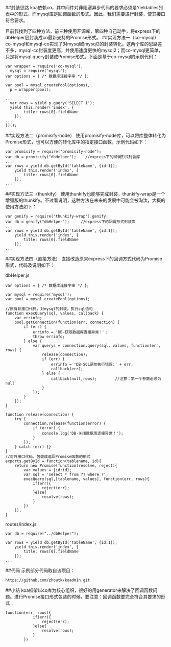##封装思路
koa依赖co，其中间件对非阻塞异步代码的要求必须是Yieldables列表中的形式，而mysql库是回调函数的形式。因此，我们需要进行封装，使其接口符合要求。

目前我找到了四种方法，前三种使用开源库，第四种自己动手，将express下的dbHelper层封装成co最新支持的Promise形式。
##实现方法一（co-mysql）
co-mysql和mysql-co实现了对mysql或mysql2的封装转化。这两个库的思路差不多，mysql-co封装度更高，并使用速度更快的mysql2；而co-mysql更简单，只是将mysql.query封装成Promise形式。下面是基于co-mysql的示例代码：
```
var wrapper = require('co-mysql'),
  mysql = require('mysql');
var options = { /* 数据库连接字串 */ };

var pool = mysql.createPool(options),
  p = wrapper(pool);

...
  var rows = yield p.query('SELECT 1');
  yield this.render('index', {
        title: rows[0].fieldName
    });
...
})();
```
##实现方法二（promisify-node）
使用promisify-node库，可以将库整体转化为Promise形式，也可以方便的转化库中的指定接口函数，示例代码如下：
```
var promisify = require("promisify-node");
var db = promisify("dbHelper");    //express下的回调形式封装库
...
var rows = yield db.getById('tableName', {id:1});
    yield this.render('index', {
        title: rows[0].fieldName
    });
...

```
##实现方法三（thunkify）
使用thunkify也能够完成封装，thunkify-wrap是一个增强版的thunkify。不过看说明，这种方法在未来的发展中可能会被淘汰，大概的使用方法如下：
```
var genify = require('thunkify-wrap').genify;
var db = genify("dbHelper");     //express下的回调形式封装库
...
var rows = yield db.getById('tableName', {id:1});
    yield this.render('index', {
        title: rows[0].fieldName
    });
...

```
##实现方法四（直接方法）
直接改造原来express下的回调方式代码为Promise形式，代码及说明如下：

dbHelper.js
```
var options = { /* 数据库连接字串 */ };

var mysql = require('mysql');
var pool = mysql.createPool(options);

//原有非接口代码，对mysql的封装，执行sql语句
function execQuery(sql, values, callback) {
    var errinfo;
    pool.getConnection(function(err, connection) {
        if (err) {
            errinfo = 'DB-获取数据库连接异常！';
            throw errinfo;
        } else {
            var querys = connection.query(sql, values, function(err, rows) {
                release(connection);
                if (err) {
                    errinfo = 'DB-SQL语句执行错误:' + err;
                    callback(err);
                } else {
                    callback(null,rows);        //注意：第一个参数必须为null
                }
            });
        }
    });
}

function release(connection) {
    try {
        connection.release(function(error) {
            if (error) {
                console.log('DB-关闭数据库连接异常！');
            }
        });
    } catch (err) {}
}
//对外接口代码，包装成返回Promise函数的形式
exports.getById = function(tablename, id){
    return new Promise(function(resolve, reject){
        var values = {id:id};
        var sql = 'select * from ?? where ?';
        execQuery(sql,[tablename, values], function(err, rows){
            if(err){
                reject(err);
            }else{
                resolve(rows);
            }
        })
    });
}
```
routes/index.js
```
var db = require("../dbHelper");
...
var rows = yield db.getById('tableName', {id:1});
    yield this.render('index', {
        title: rows[0].fieldName
    });
...
```
##代码
示例部分代码取自该项目：
```
https://github.com/zhoutk/koadmin.git
```
##小结
koa框架以co库为核心组织，很好的用generator来解决了回调函数问题。进行Promise接口形式包装的时候，要注意：回调函数要完全符合其要求的形式：
```
function(err, rows){
            if(err){
                reject(err);
            }else{
                resolve(rows);
            }
        })
```





